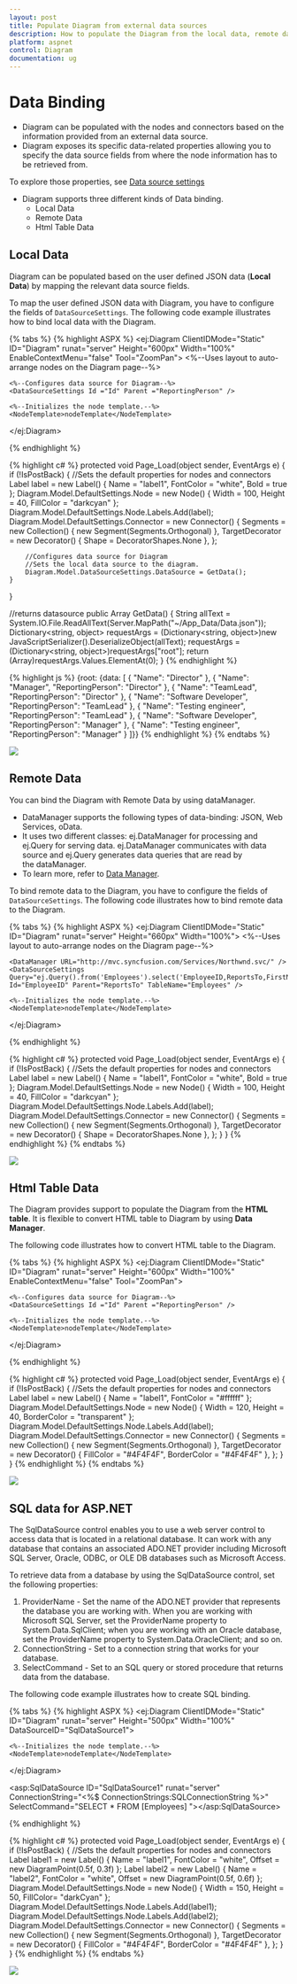 ```yaml
---
layout: post
title: Populate Diagram from external data sources
description: How to populate the Diagram from the local data, remote data, or html tables?
platform: aspnet
control: Diagram
documentation: ug
---
```


# Data Binding

* Diagram can be populated with the nodes and connectors based on the information provided from an external data source.
* Diagram exposes its specific data-related properties allowing you to specify the data source fields from where the node information has to be retrieved from.

To explore those properties, see [Data source settings](/js/api/ejDiagram#members:datasourcesettings "Data source settings")

* Diagram supports three different kinds of Data binding.
	* Local Data
	* Remote Data
	* Html Table Data

## Local Data

Diagram can be populated based on the user defined JSON data (**Local Data**) by mapping the relevant data source fields.

To map the user defined JSON data with Diagram, you have to configure the fields of `DataSourceSettings`. The following code example illustrates how to bind local data with the Diagram.

{% tabs %}
{% highlight ASPX %}
<ej:Diagram ClientIDMode="Static" ID="Diagram" runat="server" Height="600px" Width="100%" EnableContextMenu="false" Tool="ZoomPan">
	<%--Uses layout to auto-arrange nodes on the Diagram page--%>
	<Layout Type="HierarchicalTree" HorizontalSpacing="30" VerticalSpacing="30" />
	
	<%--Configures data source for Diagram--%>
    <DataSourceSettings Id ="Id" Parent ="ReportingPerson" />

    <%--Initializes the node template.--%>
    <NodeTemplate>nodeTemplate</NodeTemplate>
</ej:Diagram>

<script type="text/javascript">
	//Binds custom JSON with node
	function nodeTemplate(diagram, node) {
		// Sets the Name field of JSON data as label.
		node.labels[0].text = node.Name;
	}
</script>
{% endhighlight %}

{% highlight c# %}
protected void Page_Load(object sender, EventArgs e)
{
	if (!IsPostBack)
	{
		//Sets the default properties for nodes and connectors
		Label label = new Label() { Name = "label1", FontColor = "white", Bold = true };
		Diagram.Model.DefaultSettings.Node = new Node() { Width = 100, Height = 40, FillColor = "darkcyan" };
		Diagram.Model.DefaultSettings.Node.Labels.Add(label);
		Diagram.Model.DefaultSettings.Connector = new Connector()
		{
			Segments = new Collection() { new Segment(Segments.Orthogonal) },
			TargetDecorator = new Decorator() { Shape = DecoratorShapes.None },
		};

		//Configures data source for Diagram
		//Sets the local data source to the diagram.
		Diagram.Model.DataSourceSettings.DataSource = GetData();
	}
}

//returns datasource
public Array GetData()
{
	String allText = System.IO.File.ReadAllText(Server.MapPath("~/App_Data/Data.json"));
	Dictionary<string, object> requestArgs = (Dictionary<string, object>)new JavaScriptSerializer().DeserializeObject(allText);
	requestArgs = (Dictionary<string, object>)requestArgs["root"];
	return (Array)requestArgs.Values.ElementAt(0);
}
{% endhighlight %}

{% highlight js %}
{root: {data: [ 
	{ "Name": "Director" },
	{ "Name": "Manager", "ReportingPerson": "Director" },
	{ "Name": "TeamLead", "ReportingPerson": "Director" },
	{ "Name": "Software Developer", "ReportingPerson": "TeamLead" },
	{ "Name": "Testing engineer", "ReportingPerson": "TeamLead" },
	{ "Name": "Software Developer", "ReportingPerson": "Manager" },
	{ "Name": "Testing engineer", "ReportingPerson": "Manager" }
]}}
{% endhighlight %}
{% endtabs %}

![](/Data-Binding_images/Data-Binding_img1.png)

## Remote Data

You can bind the Diagram with Remote Data by using dataManager.

* DataManager supports the following types of data-binding: JSON, Web Services, oData.
* It uses two different classes: ej.DataManager for processing and ej.Query for serving data. ej.DataManager communicates with data source and ej.Query generates data queries that are read by the dataManager.
* To learn more, refer to [Data Manager](/js/DataManager/Getting-Started "Data Manager").

To bind remote data to the Diagram, you have to configure the fields of `DataSourceSettings`. The following code illustrates how to bind remote data to the Diagram.

{% tabs %}
{% highlight ASPX %}
<ej:Diagram ClientIDMode="Static" ID="Diagram" runat="server" Height="660px" Width="100%">
	<%--Uses layout to auto-arrange nodes on the Diagram page--%>
	<Layout Type="HierarchicalTree" HorizontalSpacing="30" VerticalSpacing="30" />
	
	<DataManager URL="http://mvc.syncfusion.com/Services/Northwnd.svc/" />
	<DataSourceSettings Query="ej.Query().from('Employees').select('EmployeeID,ReportsTo,FirstName')" Id="EmployeeID" Parent="ReportsTo" TableName="Employees" />
	
	<%--Initializes the node template.--%>
	<NodeTemplate>nodeTemplate</NodeTemplate>
</ej:Diagram>

<script type="text/javascript">
	//Binds custom JSON with node
	function nodeTemplate(diagram, node) {
		// Sets the Name field of JSON data as label.
		node.labels[0].text = node.FirstName;
	}
</script>

{% endhighlight %}

{% highlight c# %}
protected void Page_Load(object sender, EventArgs e)
{
	if (!IsPostBack)
	{
		//Sets the default properties for nodes and connectors
		Label label = new Label() { Name = "label1", FontColor = "white", Bold = true };
		Diagram.Model.DefaultSettings.Node = new Node() { Width = 100, Height = 40, FillColor = "darkcyan" };
		Diagram.Model.DefaultSettings.Node.Labels.Add(label);
		Diagram.Model.DefaultSettings.Connector = new Connector()
		{
			Segments = new Collection() { new Segment(Segments.Orthogonal) },
			TargetDecorator = new Decorator() { Shape = DecoratorShapes.None },
		};
	}
}
{% endhighlight %}
{% endtabs %}

![](/Data-Binding_images/Data-Binding_img2.png)

## Html Table Data

The Diagram provides support to populate the Diagram from the **HTML table**. It is flexible to convert HTML table to Diagram by using **Data Manager**.

The following code illustrates how to convert HTML table to the Diagram.

{% tabs %}
{% highlight ASPX %}
<ej:Diagram ClientIDMode="Static" ID="Diagram" runat="server" Height="600px" Width="100%" EnableContextMenu="false" Tool="ZoomPan">
	<DataManager Table="#htmlbinding"></DataManager>
	<PageSettings ScrollLimit="Diagram" />
	<Layout Type="HierarchicalTree" HorizontalSpacing="30" VerticalSpacing="40" />
	<SnapSettings SnapConstraints="None" />	
	
    <%--Configures data source for Diagram--%>
    <DataSourceSettings Id ="Id" Parent ="ReportingPerson" />

    <%--Initializes the node template.--%>
    <NodeTemplate>nodeTemplate</NodeTemplate>
</ej:Diagram>

<!-- HTML Table -->
<script id="htmlbinding" type="text/template" >
	<table style="display: none">
		<thead>
			<tr>
				<th>Id</th>
				<th>Designation</th>
				<th>Color</th>
				<th>ReportingPerson</th>
			</tr>
		</thead>
		<tbody>
			<tr>
				<td>parent</td>
				<td>Managing Director</td>
				<td>#822b86</td>
				<td>null</td>
			</tr>
			<tr>
				<td>1</td>
				<td>Project manager</td>
				<td>#3c418d</td>
				<td>parent</td>
			</tr>
			<tr>
				<td>2</td>
				<td>Project manager</td>
				<td>#108d8d</td>
				<td>parent</td>
			</tr>
			<tr>
				<td>3</td>
				<td>Product Lead</td>
				<td>#3c418d</td>
				<td>1</td>
			</tr>
			<tr>
				<td>4</td>
				<td>Product Lead</td>
				<td>#3c418d</td>
				<td>1</td>
			</tr>
			<tr>
				<td>5</td>
				<td>Product Lead</td>
				<td>#108d8d</td>
				<td>2</td>
			</tr>
			<tr>
				<td>6</td>
				<td>Product Lead</td>
				<td>#108d8d</td>
				<td>2</td>
			</tr>
			<tr>
				<td>7</td>
				<td>S/W engineer</td>
				<td>#3c418d</td>
				<td>4</td>
			</tr>
			<tr>
				<td>8</td>
				<td>S/W engineer</td>
				<td>#3c418d</td>
				<td>4</td>
			</tr>
		</tbody>
	</table>
</script>
<script type="text/javascript">
	//Binds custom JSON with node
	function nodeTemplate(diagram, node) {
		node.labels[0].text = node.Designation;
		node.fillColor = node.Color;
	}
</script>
{% endhighlight %}

{% highlight c# %}
protected void Page_Load(object sender, EventArgs e)
{
	if (!IsPostBack)
	{
		//Sets the default properties for nodes and connectors
		Label label = new Label() { Name = "label1", FontColor = "#ffffff" };
		Diagram.Model.DefaultSettings.Node = new Node() { Width = 120, Height = 40, BorderColor = "transparent" };
		Diagram.Model.DefaultSettings.Node.Labels.Add(label);
		Diagram.Model.DefaultSettings.Connector = new Connector()
		{
			Segments = new Collection() { new Segment(Segments.Orthogonal) },
			TargetDecorator = new Decorator() { FillColor = "#4F4F4F", BorderColor = "#4F4F4F" },
		};
	}
}
{% endhighlight %}
{% endtabs %}

![](Data-Binding_images/Data-Binding_img4.png)

## SQL data for ASP.NET

The SqlDataSource control enables you to use a web server control to access data that is located in a relational database. It can work with any database that contains an associated ADO.NET provider including Microsoft SQL Server, Oracle, ODBC, or OLE DB databases such as Microsoft Access.

To retrieve data from a database by using the SqlDataSource control, set the following properties:

1. ProviderName - Set the name of the ADO.NET provider that represents the database you are working with. When you are working with Microsoft SQL Server, set the ProviderName property to System.Data.SqlClient; when you are working with an Oracle database, set the ProviderName property to System.Data.OracleClient; and so on.
2. ConnectionString - Set to a connection string that works for your database. 
3. SelectCommand - Set to an SQL query or stored procedure that returns data from the database.

The following code example illustrates how to create SQL binding.

{% tabs %}
{% highlight ASPX %}
<ej:Diagram ClientIDMode="Static" ID="Diagram" runat="server" Height="500px" Width="100%" DataSourceID="SqlDataSource1">
	<DataSourceSettings Id="EmployeeID" Parent="ReportsTo" />
	<Layout Type="HierarchicalTree" HorizontalSpacing="30" VerticalSpacing="40" />
	<SnapSettings SnapConstraints="None" />
	
	<%--Initializes the node template.--%>
    <NodeTemplate>nodeTemplate</NodeTemplate>
</ej:Diagram>

<asp:SqlDataSource ID="SqlDataSource1" runat="server" ConnectionString="<%$ ConnectionStrings:SQLConnectionString %>"
	SelectCommand="SELECT * FROM [Employees] "></asp:SqlDataSource>

<script type="text/javascript">
	//Binds custom JSON with node
	function nodeTemplate(diagram, node) {
		node.labels[0].text = node.FirstName;
		node.labels[1].text = node.Title;
	}
</script>

{% endhighlight %}

{% highlight c# %}
protected void Page_Load(object sender, EventArgs e)
{
	if (!IsPostBack)
	{
		//Sets the default properties for nodes and connectors
		Label label1 = new Label() { Name = "label1", FontColor = "white", Offset = new DiagramPoint(0.5f, 0.3f) };
		Label label2 = new Label() { Name = "label2", FontColor = "white", Offset = new DiagramPoint(0.5f, 0.6f) };
		Diagram.Model.DefaultSettings.Node = new Node() { Width = 150, Height = 50, FillColor= "darkCyan" };
		Diagram.Model.DefaultSettings.Node.Labels.Add(label1);
		Diagram.Model.DefaultSettings.Node.Labels.Add(label2);
		Diagram.Model.DefaultSettings.Connector = new Connector()
		{
			Segments = new Collection() { new Segment(Segments.Orthogonal) },
			TargetDecorator = new Decorator() { FillColor = "#4F4F4F", BorderColor = "#4F4F4F" },
		};
	}
}
{% endhighlight %}
{% endtabs %}

![](Data-Binding_images/Data-Binding_img5.png) 